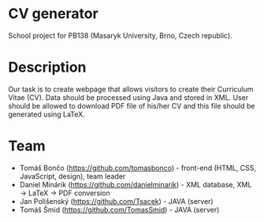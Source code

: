 CV generator
============

School project for PB138 (Masaryk University, Brno, Czech republic).

# Description
Our task is to create webpage that allows visitors to create their Curriculum Vitae (CV). Data should be processed using Java and stored in XML. User should be allowed to download PDF file of his/her CV and this file should be generated using LaTeX.

# Team
* Tomáš Bončo (https://github.com/tomasbonco) - front-end (HTML, CSS, JavaScript, design), team leader
* Daniel Minárik (https://github.com/danielminarik) - XML database, XML -> LaTeX -> PDF conversion
* Jan Polišenský (https://github.com/Tsacek) - JAVA (server)
* Tomáš Šmid (https://github.com/TomasSmid) - JAVA (server)
